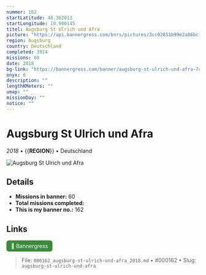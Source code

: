 ```yaml
---
nummer: 162
startLatitude: 48.362013
startLongitude: 10.900145
titel: Augsburg St Ulrich und Afra
picture: "https://api.bannergress.com/bnrs/pictures/3cc02851b99e2a86bcf406a7e6bc63bd"
region: Augsburg
country: Deutschland
completed: 3924
missions: 60
date: 2018
bg-link: "https://bannergress.com/banner/augsburg-st-ulrich-und-afra-7c19"
onyx: 0
description: ""
lengthKMeters: ""
umap: ""
missionDay: ""
notice: ""
---
```

# Augsburg St Ulrich und Afra

*2018* • {{__REGION__}} • Deutschland

![Augsburg St Ulrich und Afra](https://api.bannergress.com/bnrs/pictures/3cc02851b99e2a86bcf406a7e6bc63bd)



## Details

- **Missions in banner:** 60
- **Total missions completed:** 
- **This is my banner no.:** 162





## Links
<a href="https://bannergress.com/banner/augsburg-st-ulrich-und-afra-7c19" target="_blank" style="display:inline-block;margin-right:8px;padding:6px 12px;background:#3c8b3c;color:#fff;text-decoration:none;border-radius:6px;">🔗 Bannergress</a>



> File: `000162_augsburg-st-ulrich-und-afra_2018.md` • #000162 • Slug: `augsburg-st-ulrich-und-afra`
